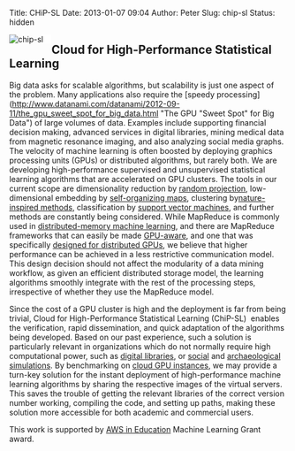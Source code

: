 Title: CHiP-SL
Date: 2013-01-07 09:04
Author: Peter
Slug: chip-sl
Status: hidden

<img style="float:left; border-right:15px solid white" src="images/chip-sl.png" alt="chip-sl"/>

Cloud for High-Performance Statistical Learning
-----------------------------------------------

Big data asks for scalable algorithms, but scalability is just one
aspect of the problem. Many applications also require the [speedy
processing](http://www.datanami.com/datanami/2012-09-11/the_gpu_sweet_spot_for_big_data.html "The GPU "Sweet Spot" for Big Data")
of large volumes of data. Examples include supporting financial decision
making, advanced services in digital libraries, mining medical data from
magnetic resonance imaging, and also analyzing social media graphs. The
velocity of machine learning is often boosted by deploying graphics
processing units (GPUs) or distributed algorithms, but rarely both. We
are developing high-performance supervised and unsupervised statistical
learning algorithms that are accelerated on GPU clusters. The tools in
our current scope are dimensionality reduction by [random
projection](http://dx.doi.org/10.1016/j.jpdc.2012.10.001 "Accelerating text mining workloads in a MapReduce-based distributed GPU "),
low-dimensional embedding by [self-organizing
maps](http://bada.hb.se/bitstream/2320/10966/2/esann12gpusom.pdf "A GPU-Accelerated Algorithm for Self-Organizing Maps in a Distributed Environment"),
clustering by[nature-inspired
methods](http://bada.hb.se/bitstream/2320/11759/1/jcomp12dqc.pdf "High-Performance Dynamic Quantum Clustering on Graphics Processors"),
classification by [support vector
machines](http://mklab.iti.gr/files/wiamis11.pdf "GPU acceleration for support vector machines"),
and further methods are constantly being considered. While MapReduce is
commonly used in [distributed-memory machine
learning](http://mahout.apache.org/ "Mahout"), and there are MapReduce
frameworks that can easily be made
[GPU-aware](http://mapreduce.sandia.gov/ "MR-MPI"), and one that was
specifically [designed for distributed
GPUs](https://code.google.com/p/gpmr/ "GPMR"), we believe that higher
performance can be achieved in a less restrictive communication model.
This design decision should not affect the modularity of a data mining
workflow, as given an efficient distributed storage model, the learning
algorithms smoothly integrate with the rest of the processing steps,
irrespective of whether they use the MapReduce model.

Since the cost of a GPU cluster is high and the deployment is far from
being trivial, Cloud for High-Performance Statistical Learning
(ChiP-SL)  enables the verification, rapid dissemination, and quick
adaptation of the algorithms being developed. Based on our past
experience, such a solution is particularly relevant in organizations
which do not normally require high computational power, such as [digital
libraries](http://bada.hb.se/bitstream/2320/9695/1/hpccloud11leveraging.pdf "Leveraging on High-Performance Computing and Cloud Technologies in Digital Libraries"),
or
[social](http://bada.hb.se/bitstream/2320/11757/1/cloudcom12hpc.pdf "Scalable Agent-based Modelling with Cloud HPC Resources for Social Simulations")
and [archaeological
simulations](http://bada.hb.se/bitstream/2320/11758/1/cloud4sim12simulation.pdf "Military Reconstructive Simulation in the Cloud to Aid Battlefield Excavations").
By benchmarking on [cloud GPU
instances](http://aws.amazon.com/hpc-applications/ "High Performance Computing on Amazon Web Services"),
we may provide a turn-key solution for the instant deployment of
high-performance machine learning algorithms by sharing the respective
images of the virtual servers. This saves the trouble of getting the
relevant libraries of the correct version number working, compiling the
code, and setting up paths, making these solution more accessible for
both academic and commercial users.

This work is supported by [AWS in
Education](http://aws.amazon.com/education/ "AWS in Education") Machine
Learning Grant award.
